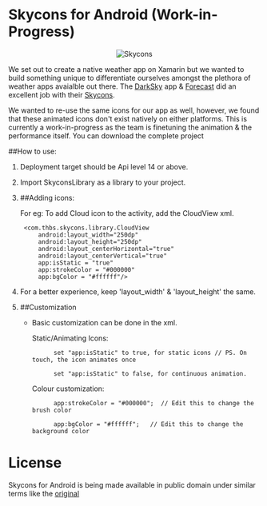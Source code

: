 Skycons for Android (Work-in-Progress)
======================================

<p align="center">
  <img src="https://github.com/torryharris/Skycons/blob/master/Skycons/skycons.gif" alt="Skycons"/>
</p>

We set out to create a native weather app on Xamarin but we wanted to build something unique to differentiate ourselves amongst the plethora of weather apps avaialble out there. The [DarkSky](http://darkskyapp.com) app & [Forecast](http://forecast.io) did an excellent job with their [Skycons](http://darkskyapp.github.io/skycons/). 

We wanted to re-use the same icons for our app as well, however, we found that these animated icons don't exist natively on either platforms. This is currently a work-in-progress as the team is finetuning the animation & the performance itself. You can download the complete project 

##How to use:
1. Deployment target should be Api level 14 or above.

2. Import SkyconsLibrary as a library to your project.

  
3. ##Adding icons:

    For eg: To add Cloud icon to the activity, add the CloudView xml.
                       
        <com.thbs.skycons.library.CloudView
            android:layout_width="250dp"
            android:layout_height="250dp"
            android:layout_centerHorizontal="true"
            android:layout_centerVertical="true"
            app:isStatic = "true"
            app:strokeColor = "#000000"
            app:bgColor = "#ffffff"/>

4. For a better experience, keep 'layout_width' & 'layout_height' the same.


5. ##Customization
    
    - Basic customization can be done in the xml.
    
        
        Static/Animating Icons:
        
                set "app:isStatic" to true, for static icons // PS. On touch, the icon animates once

                set "app:isStatic" to false, for continuous animation.
                
              
           
           
        Colour customization:
        
                app:strokeColor = "#000000";  // Edit this to change the brush color
          
                app:bgColor = "#ffffff";   // Edit this to change the background color
        
        
 



License
=======

Skycons for Android is being made available in public domain under similar terms like the [original](http://darkskyapp.github.io)
